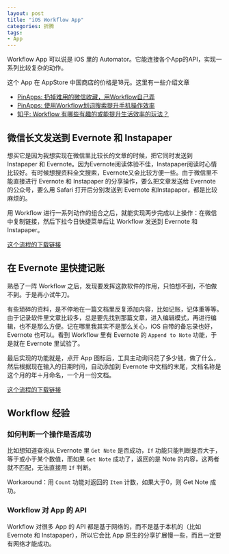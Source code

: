 ```yaml
---
layout: post
title: "iOS Workflow App"
categories: 折腾
tags:
- App
---
```


Workflow App 可以说是 iOS 里的 Automator。它能连接各个App的API，实现一系列比较复杂的动作。

这个 App 在 AppStore 中国商店的价格是18元。这里有一些介绍文章
- [PinApps: 扔掉难用的微信收藏，用Workflow自己弄](https://zhuanlan.zhihu.com/p/20589491)
- [PinApps: 使用Workflow划词搜索提升手机操作效率](https://zhuanlan.zhihu.com/p/20472027?refer=pinapps)
- [知乎: Workflow 有哪些有趣的或能提升生活效率的玩法？](https://www.zhihu.com/question/27029837/answer/71748121)

## 微信长文发送到 Evernote 和 Instapaper ##

想买它是因为我想实现在微信里比较长的文章的时候，把它同时发送到 Instapaper 和 Evernote。因为Evernote阅读体验不佳，Instapaper阅读时心情比较好。有时候想搜资料全文搜索，Evernote又会比较方便一些。由于微信里不能直接进行 Evernote 和 Instapaper 的分享操作，要么把文章发送给 Evernote 的公众号，要么用 Safari 打开后分别发送到 Evernote 和Instapaper，都是比较麻烦的。

用 Workflow 进行一系列动作的组合之后，就能实现两步完成以上操作：在微信中复制链接，然后下拉今日快捷菜单后让 Workflow 发送到 Evernote 和 Instapaper。

[这个流程的下载链接](https://workflow.is/workflows/a5cde2440e67417393f0968bc5779d51)

## 在 Evernote 里快捷记账 ##

熟悉了一阵 Workflow 之后，发现要发挥这款软件的作用，只怕想不到，不怕做不到。于是再小试牛刀。

有些琐碎的资料，是不停地在一篇文档里反复添加内容，比如记账，记体重等等。由于记录软件里文章比较多，总是要先找到那篇文章，进入编辑模式，再进行编辑，也不是那么方便。记在哪里我其实不是那么关心，iOS 自带的备忘录也好，Evernote 也可以。看到 Workflow 里有 Evernote 的 `Append to Note` 功能，于是就在 Evernote 里试验了。

最后实现的功能就是，点开 App 图标后，工具主动询问花了多少钱，做了什么，然后根据现在输入的日期时间，自动添加到 Evernote 中文档的末尾，文档名称是这个月的年＋月命名，一个月一份文档。

[这个流程的下载链接](https://workflow.is/workflows/3d3162a293464e17851945d905a0bebb)

## Workflow 经验 ##

### 如何判断一个操作是否成功 ###
比如想知道查询从 Evernote 里 `Get Note` 是否成功，`If` 功能只能判断是否大于，等于或小于某个数值，而如果 `Get Note` 成功了，返回的是 Note 的内容，这两者就不匹配，无法直接用 `If` 判断。

Workaround：用 `Count` 功能对返回的 `Item` 计数，如果大于0，则 Get Note 成功。

### Workflow 对 App 的 API ###
Workflow 对很多 App 的 API 都是基于网络的，而不是基于本机的（比如 Evernote 和 Instapaper），所以它会比 App 原生的分享扩展慢一些，而且一定要有网络才能成功。

